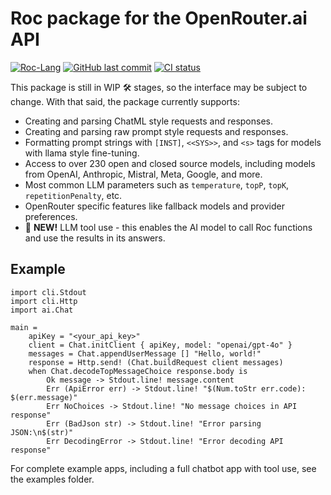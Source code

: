 # Roc package for the OpenRouter.ai API

[![Roc-Lang][roc_badge]][roc_link]
[![GitHub last commit][last_commit_badge]][last_commit_link]
[![CI status][ci_status_badge]][ci_status_link]

This package is still in WIP 🛠️ stages, so the interface may be subject to change. With that said, the package currently supports:

- Creating and parsing ChatML style requests and responses.
- Creating and parsing raw prompt style requests and responses.
- Formatting prompt strings with `[INST]`, `<<SYS>>`, and `<s>` tags for models with llama style fine-tuning.
- Access to over 230 open and closed source models, including models from OpenAI, Anthropic, Mistral, Meta, Google, and more.
- Most common LLM parameters such as `temperature`, `topP`, `topK`, `repetitionPenalty`, etc.
- OpenRouter specific features like fallback models and provider preferences.
- 🚀 __NEW!__ LLM tool use - this enables the AI model to call Roc functions and use the results in its answers. 


## Example
```roc
import cli.Stdout
import cli.Http
import ai.Chat

main =
    apiKey = "<your_api_key>"
    client = Chat.initClient { apiKey, model: "openai/gpt-4o" }
    messages = Chat.appendUserMessage [] "Hello, world!"
    response = Http.send! (Chat.buildRequest client messages)
    when Chat.decodeTopMessageChoice response.body is
        Ok message -> Stdout.line! message.content
        Err (ApiError err) -> Stdout.line! "$(Num.toStr err.code): $(err.message)"
        Err NoChoices -> Stdout.line! "No message choices in API response"
        Err (BadJson str) -> Stdout.line! "Error parsing JSON:\n$(str)"
        Err DecodingError -> Stdout.line! "Error decoding API response"
```

For complete example apps, including a full chatbot app with tool use, see the examples folder.

[roc_badge]: https://img.shields.io/endpoint?url=https%3A%2F%2Fpastebin.com%2Fraw%2FcFzuCCd7
[roc_link]: https://github.com/roc-lang/roc
[ci_status_badge]: https://img.shields.io/github/actions/workflow/status/imclerran/roc-openrouter/ci.yaml?logo=github&logoColor=lightgrey
[ci_status_link]: https://github.com/imclerran/roc-openrouter/actions/workflows/ci.yaml
[last_commit_badge]: https://img.shields.io/github/last-commit/imclerran/roc-openrouter?logo=git&logoColor=lightgrey
[last_commit_link]: https://github.com/imclerran/roc-openrouter/commits/main/
